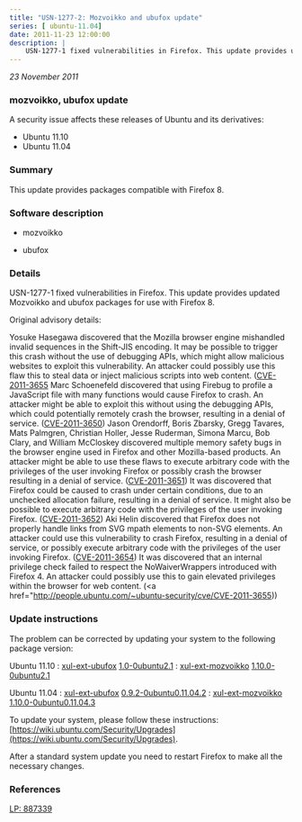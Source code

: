 ```yaml
---
title: "USN-1277-2: Mozvoikko and ubufox update"
series: [ ubuntu-11.04]
date: 2011-11-23 12:00:00
description: |
    USN-1277-1 fixed vulnerabilities in Firefox. This update provides updated Mozvoikko and ubufox packages for use with Firefox 8.
--- 
```

 
 

*23 November 2011*

### mozvoikko, ubufox update

A security issue affects these releases of Ubuntu and its derivatives:

* Ubuntu 11.10
* Ubuntu 11.04

### Summary

This update provides packages compatible with Firefox 8. 

### Software description

* mozvoikko 

* ubufox 

### Details

USN-1277-1 fixed vulnerabilities in Firefox. This update provides updated Mozvoikko and ubufox packages for use with Firefox 8.

Original advisory details:

 Yosuke Hasegawa discovered that the Mozilla browser engine mishandled invalid sequences in the Shift-JIS encoding. It may be possible to trigger this crash without the use of debugging APIs, which might allow malicious websites to exploit this vulnerability. An attacker could possibly use this flaw this to steal data or inject malicious scripts into web content. ([CVE-2011-3655](http://people.ubuntu.com/~ubuntu-security/cve/CVE-2011-3648">CVE-2011-3648</a>) Marc Schoenefeld discovered that using Firebug to profile a JavaScript file with many functions would cause Firefox to crash. An attacker might be able to exploit this without using the debugging APIs, which could potentially remotely crash the browser, resulting in a denial of service. (<a href="http://people.ubuntu.com/~ubuntu-security/cve/CVE-2011-3650">CVE-2011-3650</a>) Jason Orendorff, Boris Zbarsky, Gregg Tavares, Mats Palmgren, Christian Holler, Jesse Ruderman, Simona Marcu, Bob Clary, and William McCloskey discovered multiple memory safety bugs in the browser engine used in Firefox and other Mozilla-based products. An attacker might be able to use these flaws to execute arbitrary code with the privileges of the user invoking Firefox or possibly crash the browser resulting in a denial of service. (<a href="http://people.ubuntu.com/~ubuntu-security/cve/CVE-2011-3651">CVE-2011-3651</a>) It was discovered that Firefox could be caused to crash under certain conditions, due to an unchecked allocation failure, resulting in a denial of service. It might also be possible to execute arbitrary code with the privileges of the user invoking Firefox. (<a href="http://people.ubuntu.com/~ubuntu-security/cve/CVE-2011-3652">CVE-2011-3652</a>) Aki Helin discovered that Firefox does not properly handle links from SVG mpath elements to non-SVG elements. An attacker could use this vulnerability to crash Firefox, resulting in a denial of service, or possibly execute arbitrary code with the privileges of the user invoking Firefox. (<a href="http://people.ubuntu.com/~ubuntu-security/cve/CVE-2011-3654">CVE-2011-3654</a>) It was discovered that an internal privilege check failed to respect the NoWaiverWrappers introduced with Firefox 4. An attacker could possibly use this to gain elevated privileges within the browser for web content. (<a href="http://people.ubuntu.com/~ubuntu-security/cve/CVE-2011-3655)) 

### Update instructions

The problem can be corrected by updating your system to the following package version:

Ubuntu 11.10
 : [xul-ext-ubufox](https://launchpad.net/ubuntu/+source/ubufox) <span> [1.0-0ubuntu2.1](https://launchpad.net/ubuntu/+source/ubufox/1.0-0ubuntu2.1) </span> 
 : [xul-ext-mozvoikko](https://launchpad.net/ubuntu/+source/mozvoikko) <span> [1.10.0-0ubuntu2.1](https://launchpad.net/ubuntu/+source/mozvoikko/1.10.0-0ubuntu2.1) </span> 

Ubuntu 11.04
 : [xul-ext-ubufox](https://launchpad.net/ubuntu/+source/ubufox) <span> [0.9.2-0ubuntu0.11.04.2](https://launchpad.net/ubuntu/+source/ubufox/0.9.2-0ubuntu0.11.04.2) </span> 
 : [xul-ext-mozvoikko](https://launchpad.net/ubuntu/+source/mozvoikko) <span> [1.10.0-0ubuntu0.11.04.3](https://launchpad.net/ubuntu/+source/mozvoikko/1.10.0-0ubuntu0.11.04.3) </span> 

To update your system, please follow these instructions: [https://wiki.ubuntu.com/Security/Upgrades](https://wiki.ubuntu.com/Security/Upgrades).

After a standard system update you need to restart Firefox to make all the necessary changes. 

### References

 
 [LP: 887339](https://launchpad.net/bugs/887339)
 

